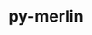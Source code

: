 ---
title: "py-merlin"
layout: cache
categories: [package, develop-2025-02-23]
meta: {"compilers": ["gcc@=7.5.0"], "num_specs": 1, "num_specs_by_stack": {"radiuss": 1, "root": 1}, "oss": ["ubuntu18.04"], "platforms": ["linux"], "stacks": ["radiuss", "root"], "targets": ["x86_64_v3"], "versions": ["1.10.3"]}
spec_details: [{"compiler": "gcc@=7.5.0", "hash": "z5abk4e3iogzfxjqurv6uapifdrf3qvj", "os": "ubuntu18.04", "platform": "linux", "size": "-", "stacks": ["radiuss", "root"], "tarball": "https://binaries.spack.io/develop-2025-02-23/build_cache/linux-ubuntu18.04-x86_64_v3/gcc-7.5.0/py-merlin-1.10.3/linux-ubuntu18.04-x86_64_v3-gcc-7.5.0-py-merlin-1.10.3-z5abk4e3iogzfxjqurv6uapifdrf3qvj.spack", "target": "x86_64_v3", "variants": ["build_system=python_pip"], "versions": ["1.10.3"]}]
---